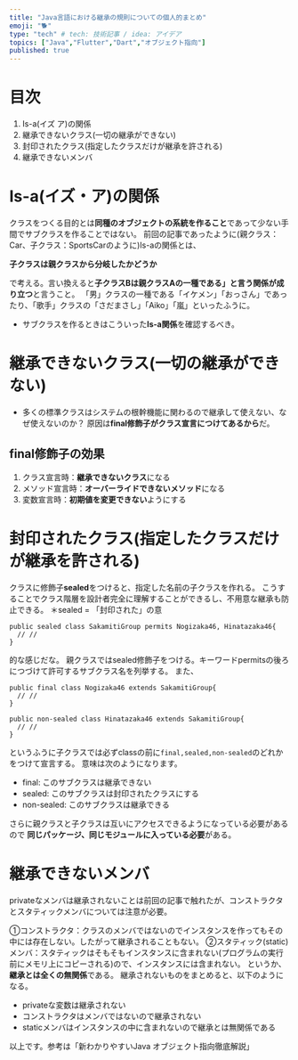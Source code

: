 ```yaml
---
title: "Java言語における継承の規則についての個人的まとめ"
emoji: "🐕"
type: "tech" # tech: 技術記事 / idea: アイデア
topics: ["Java","Flutter","Dart","オブジェクト指向"]
published: true
---
```

# 目次
1. Is-a(イズ  ア)の関係
2. 継承できないクラス(一切の継承ができない)
3. 封印されたクラス(指定したクラスだけが継承を許される)
4. 継承できないメンバ

# Is-a(イズ・ア)の関係
クラスをつくる目的とは**同種のオブジェクトの系統を作ること**であって少ない手間でサブクラスを作ることではない。
前回の記事であったように(親クラス：Car、子クラス：SportsCarのように)Is-aの関係とは、

**子クラスは親クラスから分岐したかどうか**

で考える。言い換えると**子クラスBは親クラスAの一種である」と言う関係が成り立つ**と言うこと。
「男」クラスの一種である「イケメン」「おっさん」であったり、「歌手」クラスの「さだまさし」「Aiko」「嵐」といったふうに。
- サブクラスを作るときはこういった**Is-a関係**を確認するべき。
# 継承できないクラス(一切の継承ができない)
- 多くの標準クラスはシステムの根幹機能に関わるので継承して使えない、なぜ使えないのか？
原因は**final修飾子がクラス宣言につけてあるから**だ。
## final修飾子の効果
1. クラス宣言時：**継承できないクラス**になる
2. メソッド宣言時：**オーバーライドできないメソッド**になる
3. 変数宣言時：**初期値を変更できない**ようにする
# 封印されたクラス(指定したクラスだけが継承を許される)
クラスに修飾子**sealed**をつけると、指定した名前の子クラスを作れる。
こうすることでクラス階層を設計者完全に理解することができるし、不用意な継承も防止できる。
＊sealed = 「封印された」の意
```java:title
public sealed class SakamitiGroup permits Nogizaka46, Hinatazaka46{
  // //
}
```
的な感じだな。
親クラスではsealed修飾子をつける。キーワードpermitsの後ろにつづけて許可するサブクラス名を列挙する。
また、
```java:title
public final class Nogizaka46 extends SakamitiGroup{
  // //
}
```
```java:title
public non-sealed class Hinatazaka46 extends SakamitiGroup{
  // //
}
```
というふうに子クラスでは必ずclassの前に`final,sealed,non-sealed`のどれかをつけて宣言する。
意味は次のようになります。
- final: このサブクラスは継承できない
- sealed: このサブクラスは封印されたクラスにする
- non-sealed: このサブクラスは継承できる

さらに親クラスと子クラスは互いにアクセスできるようになっている必要があるので
**同じパッケージ、同じモジュールに入っている必要**がある。
# 継承できないメンバ
privateなメンバは継承されないことは前回の記事で触れたが、コンストラクタとスタティックメンバについては注意が必要。

①コンストラクタ：クラスのメンバではないのでインスタンスを作ってもその中には存在しない。したがって継承されることもない。
②スタティック(static)メンバ：スタティックはそもそもインスタンスに含まれない(プログラムの実行前にメモリ上にコピーされる)ので、インスタンスには含まれない。
というか、**継承とは全くの無関係**である。
継承されないものをまとめると、以下のようになる。
- privateな変数は継承されない
- コンストラクタはメンバではないので継承されない
- staticメンバはインスタンスの中に含まれないので継承とは無関係である

以上です。参考は「新わかりやすいJava オブジェクト指向徹底解説」